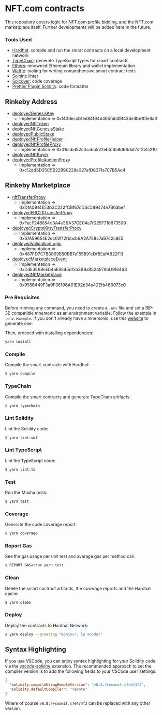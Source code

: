 # NFT.com contracts

This repository covers logic for NFT.com profile bidding, and the NFT.com marketplace itself. Further developments will be added here in the future.

### Tools Used

- [Hardhat](https://github.com/nomiclabs/hardhat): compile and run the smart contracts on a local development network
- [TypeChain](https://github.com/ethereum-ts/TypeChain): generate TypeScript types for smart contracts
- [Ethers](https://github.com/ethers-io/ethers.js/): renowned Ethereum library and wallet implementation
- [Waffle](https://github.com/EthWorks/Waffle): tooling for writing comprehensive smart contract tests
- [Solhint](https://github.com/protofire/solhint): linter
- [Solcover](https://github.com/sc-forks/solidity-coverage): code coverage
- [Prettier Plugin Solidity](https://github.com/prettier-solidity/prettier-plugin-solidity): code formatter

## Rinkeby Address

- [deployedGenesisKey](https://rinkeby.etherscan.io/address/0xDd84b04FeA34c7119077564215b6ebdAD93aeB32)
  - implementation => 0xf43deccb1ed84f94d465fab39f43de3be1f0e8a3
- [deployedNftToken](https://rinkeby.etherscan.io/address/0xBe1BF67300A8c28F805f0399513885D290cA99F7)
- [deployedNftGenesisStake](https://rinkeby.etherscan.io/address/0x38f85945BBFcc3Ad790cDD2496bE6E79D698A269)
- [deployedPublicStake](https://rinkeby.etherscan.io/address/0xe02618bDF6a9300A267A1d58220c1299E934b534)
- [deployedNftProfileHelper](https://rinkeby.etherscan.io/address/0x0e9544Ec2d75927DD23899A68b9D0C4f149bC944)
- [deployedNftProfileProxy](https://rinkeby.etherscan.io/address/0x031579cE4485170f053F772c0a293C2C62889540)
  - implementation => 0x01ecbd52c3aaba522eb5f458d66daf7cf25fa210
- [deployedNftBuyer](https://rinkeby.etherscan.io/address/0xD5e0CEA10321287d6cb70E12dCAd6DCa0Bec8cF8)
- [deployedProfileAuctionProxy](https://rinkeby.etherscan.io/address/0x53Bf75Dbcc2E25A8223E78B9760Eca72d7Db9659)
  - implementation => 0xc12dd3D35C5B22B90229a027afD837fa707B5Ad4

## Rinkeby Marketplace

- [nftTransferProxy](https://rinkeby.etherscan.io/address/0xeCafF1b04e88E00802167489d0c8577C78479dF8)
  - implementation => 0xDfA0914E53b3C222fCBf67cD3cD89474e7B63bef
- [deployedERC20TransferProxy](https://rinkeby.etherscan.io/address/0x5f6b924793BB528808BDc64D753EC3bd7B36842e)
  - implementation => 0xFecF248854c3A4e36A37CE04e7f025F718873509
- [deployedCryptoKittyTransferProxy](https://rinkeby.etherscan.io/address/0xBd3890Cb179c73f4A69bd59C3A709c06982626AD)
  - implementation => 0x67A59654E2ec02f12fbbcb6A2A758c7aB7c2c8E5
- [deployedValidationLogic](https://rinkeby.etherscan.io/address/0x6b8Ae1C1a56F2286c6e5664507ce680F9E8056AA)
  - implementation => 0x487FD7C7B3869B50BB7e155891cDf8EefA822f13
- [deployedMarketplaceEvent](https://rinkeby.etherscan.io/address/0x4827e7627D64f9D7E1bcc202Ba444f47a5A92082)
  - implementation => 0xDdE3E8BeEb4aE8345df3a3B9aB524979bD9f8463
- [deployedNftMarketplace](https://rinkeby.etherscan.io/address/0x30Cd409caCE94Ae1550CB2FCEe72489f02406F92)
  - implementation => 0x9556449F3a9F06196A01E92d34e42Efb466073c0

### Pre Requisites

Before running any command, you need to create a `.env` file and set a BIP-39 compatible mnemonic as an environment
variable. Follow the example in `.env.example`. If you don't already have a mnemonic, use this [website](https://iancoleman.io/bip39/) to generate one.

Then, proceed with installing dependencies:

```sh
yarn install
```

### Compile

Compile the smart contracts with Hardhat:

```sh
$ yarn compile
```

### TypeChain

Compile the smart contracts and generate TypeChain artifacts:

```sh
$ yarn typechain
```

### Lint Solidity

Lint the Solidity code:

```sh
$ yarn lint:sol
```

### Lint TypeScript

Lint the TypeScript code:

```sh
$ yarn lint:ts
```

### Test

Run the Mocha tests:

```sh
$ yarn test
```

### Coverage

Generate the code coverage report:

```sh
$ yarn coverage
```

### Report Gas

See the gas usage per unit test and average gas per method call:

```sh
$ REPORT_GAS=true yarn test
```

### Clean

Delete the smart contract artifacts, the coverage reports and the Hardhat cache:

```sh
$ yarn clean
```

### Deploy

Deploy the contracts to Hardhat Network:

```sh
$ yarn deploy --greeting "Bonjour, le monde!"
```

## Syntax Highlighting

If you use VSCode, you can enjoy syntax highlighting for your Solidity code via the
[vscode-solidity](https://github.com/juanfranblanco/vscode-solidity) extension. The recommended approach to set the
compiler version is to add the following fields to your VSCode user settings:

```json
{
  "solidity.compileUsingRemoteVersion": "v0.8.4+commit.c7e474f2",
  "solidity.defaultCompiler": "remote"
}
```

Where of course `v0.8.4+commit.c7e474f2` can be replaced with any other version.
